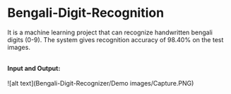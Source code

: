 # Bengali-Digit-Recognition
It is a machine learning project that can recognize handwritten bengali digits (0-9). The system gives recognition 
accuracy of 98.40% on the test images.

<br>**Input and Output:**<br/><br>
![alt text](Bengali-Digit-Recognizer/Demo images/Capture.PNG)

